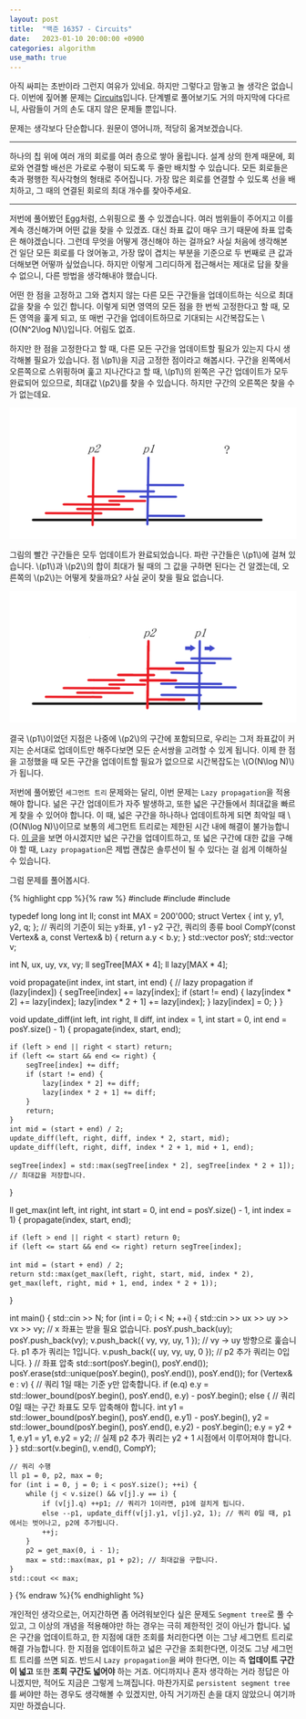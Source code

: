 ```yaml
---
layout: post
title:  "백준 16357 - Circuits"
date:   2023-01-10 20:00:00 +0900
categories: algorithm
use_math: true
---
```


아직 싸피는 초반이라 그런지 여유가 있네요. 하지만 그렇다고 맘놓고 놀 생각은 없습니다. 이번에 짚어볼 문제는 [Circuits][q]입니다. 단계별로 풀어보기도 거의 마지막에 다다르니, 사람들이 거의 손도 대지 않은 문제들 뿐입니다.

문제는 생각보다 단순합니다. 원문이 영어니까, 적당히 옮겨보겠습니다.

- - -

하나의 칩 위에 여러 개의 회로를 여러 층으로 쌓아 올립니다. 설계 상의 한계 때문에, 회로와 연결할 배선은 가로로 수평이 되도록 두 줄만 배치할 수 있습니다. 모든 회로들은 축과 평행한 직사각형의 형태로 주어집니다. 가장 많은 회로를 연결할 수 있도록 선을 배치하고, 그 때의 연결된 회로의 최대 개수를 찾아주세요.

- - -

저번에 풀어봤던 [Egg][q2]처럼, 스위핑으로 풀 수 있겠습니다. 여러 범위들이 주어지고 이를 계속 갱신해가며 어떤 값을 찾을 수 있겠죠. 대신 좌표 값이 매우 크기 때문에 좌표 압축은 해야겠습니다. 그런데 무엇을 어떻게 갱신해야 하는 걸까요? 사실 처음에 생각해본 건 일단 모든 회로를 다 얹어놓고, 가장 많이 겹치는 부분을 기준으로 두 번째로 큰 값과 더해보면 어떻까 싶었습니다. 하지만 이렇게 그리디하게 접근해서는 제대로 답을 찾을 수 없으니, 다른 방법을 생각해내야 했습니다.

어떤 한 점을 고정하고 그와 겹치지 않는 다른 모든 구간들을 업데이트하는 식으로 최대값을 찾을 수 있긴 합니다. 이렇게 되면 영역의 모든 점을 한 번씩 고정한다고 할 때, 모든 영역을 훑게 되고, 또 매번 구간을 업데이트하므로 기대되는 시간복잡도는 \\(O(N^2\log N)\\)입니다. 어림도 없죠.

하지만 한 점을 고정한다고 할 때, 다른 모든 구간을 업데이트할 필요가 있는지 다시 생각해볼 필요가 있습니다. 점 \\(p1\\)을 지금 고정한 점이라고 해봅시다. 구간을 왼쪽에서 오른쪽으로 스위핑하며 훑고 지나간다고 할 때, \\(p1\\)의 왼쪽은 구간 업데이트가 모두 완료되어 있으므로, 최대값 \\(p2\\)를 찾을 수 있습니다. 하지만 구간의 오른쪽은 찾을 수가 없는데요.

![result](/assets/images/2023-01-10-q16357/q16357_1.png)

그림의 빨간 구간들은 모두 업데이트가 완료되었습니다. 파란 구간들은 \\(p1\\)에 걸쳐 있습니다. \\(p1\\)과 \\(p2\\)의 합이 최대가 될 때의 그 값을 구하면 된다는 건 알겠는데, 오른쪽의 \\(p2\\)는 어떻게 찾을까요? 사실 굳이 찾을 필요 없습니다.

![result](/assets/images/2023-01-10-q16357/q16357_2.png)

결국 \\(p1\\)이었던 지점은 나중에 \\(p2\\)의 구간에 포함되므로, 우리는 그저 좌표값이 커지는 순서대로 업데이트만 해주다보면 모든 순서쌍을 고려할 수 있게 됩니다. 이제 한 점을 고정했을 때 모든 구간을 업데이트할 필요가 없으므로 시간복잡도는 \\(O(N\log N)\\)가 됩니다.

저번에 풀어봤던 `세그먼트 트리` 문제와는 달리, 이번 문제는 `Lazy propagation`을 적용해야 합니다. 넒은 구간 업데이트가 자주 발생하고, 또한 넓은 구간들에서 최대값을 빠르게 찾을 수 있어야 합니다. 이 때, 넓은 구간을 하나하나 업데이트하게 되면 최악일 때 \\(O(N\log N)\\)이므로 보통의 세그먼트 트리로는 제한된 시간 내에 해결이 불가능합니다. [이 글][post]을 보면 아시겠지만 넓은 구간을 업데이트하고, 또 넓은 구간에 대한 값을 구해야 할 때, `Lazy propagation`은 제법 괜찮은 솔루션이 될 수 있다는 걸 쉽게 이해하실 수 있습니다.

그럼 문제를 풀어봅시다. 

{% highlight cpp %}{% raw %}
#include <iostream>
#include <vector>
#include <algorithm>

typedef long long int ll;
const int MAX = 200'000;
struct Vertex { int y, y1, y2, q; }; // 쿼리의 기준이 되는 y좌표, y1 - y2 구간, 쿼리의 종류
bool CompY(const Vertex& a, const Vertex& b) { return a.y < b.y; }
std::vector<int> posY;
std::vector<Vertex> v;

int N, ux, uy, vx, vy;
ll segTree[MAX * 4];
ll lazy[MAX * 4];

void propagate(int index, int start, int end) { // lazy propagation
	if (lazy[index]) {
		segTree[index] += lazy[index];
		if (start != end) {
			lazy[index * 2] += lazy[index];
			lazy[index * 2 + 1] += lazy[index];
		}
		lazy[index] = 0;
	}
}

void update_diff(int left, int right, ll diff, int index = 1, int start = 0, int end = posY.size() - 1) {
	propagate(index, start, end);

	if (left > end || right < start) return;
	if (left <= start && end <= right) {
		segTree[index] += diff;
		if (start != end) {
			lazy[index * 2] += diff;
			lazy[index * 2 + 1] += diff;
		}
		return;
	}
	int mid = (start + end) / 2;
	update_diff(left, right, diff, index * 2, start, mid);
	update_diff(left, right, diff, index * 2 + 1, mid + 1, end);

	segTree[index] = std::max(segTree[index * 2], segTree[index * 2 + 1]); // 최대값을 저장합니다.
}

ll get_max(int left, int right, int start = 0, int end = posY.size() - 1, int index = 1) {
	propagate(index, start, end);

	if (left > end || right < start) return 0;
	if (left <= start && end <= right) return segTree[index];

	int mid = (start + end) / 2;
	return std::max(get_max(left, right, start, mid, index * 2), get_max(left, right, mid + 1, end, index * 2 + 1));
}

int main() {
	std::cin >> N;
	for (int i = 0; i < N; ++i) {
		std::cin >> ux >> uy >> vx >> vy; // x 좌표는 받을 필요 없습니다.
		posY.push_back(uy); posY.push_back(vy);
		v.push_back({ vy, vy, uy, 1 }); // vy -> uy 방향으로 훑습니다. p1 추가 쿼리는 1입니다.
		v.push_back({ uy, vy, uy, 0 }); // p2 추가 쿼리는 0입니다.
	}
	// 좌표 압축
	std::sort(posY.begin(), posY.end());
	posY.erase(std::unique(posY.begin(), posY.end()), posY.end());
	for (Vertex& e : v) {
		// 쿼리 1일 때는 기준 y만 압축합니다.
		if (e.q) e.y = std::lower_bound(posY.begin(), posY.end(), e.y) - posY.begin(); 
		else { // 쿼리 0일 때는 구간 좌표도 모두 압축해야 합니다.
			int y1 = std::lower_bound(posY.begin(), posY.end(), e.y1) - posY.begin(),
				y2 = std::lower_bound(posY.begin(), posY.end(), e.y2) - posY.begin();
			e.y = y2 + 1, e.y1 = y1, e.y2 = y2; // 실제 p2 추가 쿼리는 y2 + 1 시점에서 이루어져야 합니다.
		}
	}
	std::sort(v.begin(), v.end(), CompY);

	// 쿼리 수행
	ll p1 = 0, p2, max = 0;
	for (int i = 0, j = 0; i < posY.size(); ++i) {
		while (j < v.size() && v[j].y == i) {
			if (v[j].q) ++p1; // 쿼리가 1이라면, p1에 걸치게 됩니다.
			else --p1, update_diff(v[j].y1, v[j].y2, 1); // 쿼리 0일 때, p1에서는 벗어나고, p2에 추가됩니다.
			++j;
		}
		p2 = get_max(0, i - 1); 
		max = std::max(max, p1 + p2); // 최대값을 구합니다.
	}
	std::cout << max;
}
{% endraw %}{% endhighlight %}

개인적인 생각으로는, 어지간하면 좀 어려워보인다 싶은 문제도 `Segment tree`로 풀 수 있고, 그 이상의 개념을 적용해야만 하는 경우는 극히 제한적인 것이 아닌가 합니다. 넓은 구간을 업데이트하고, 한 지점에 대한 조회를 처리한다면 이는 그냥 세그먼트 트리로 해결 가능합니다. 한 지점을 업데이트하고 넓은 구간을 조회한다면, 이것도 그냥 세그먼트 트리를 쓰면 되죠. 반드시 `Lazy propagation`을 써야 한다면, 이는 즉 <strong>업데이트 구간이 넓고</strong> 또한 <strong>조회 구간도 넓어야</strong> 하는 거죠. 어디까지나 혼자 생각하는 거라 정답은 아니겠지만, 적어도 지금은 그렇게 느껴집니다. 마찬가지로 `persistent segment tree`를 써야만 하는 경우도 생각해볼 수 있겠지만, 아직 거기까진 손을 대지 않았으니 여기까지만 하겠습니다.

[q]:https://www.acmicpc.net/problem/16357
[q2]:https://www.acmicpc.net/problem/11012
[post]:https://www.acmicpc.net/blog/view/9